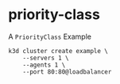 # priority-class

A `PriorityClass` Example

```
k3d cluster create example \
    --servers 1 \
    --agents 1 \
    --port 80:80@loadbalancer
```
